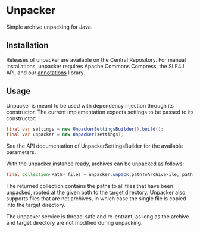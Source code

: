 # Unpacker

Simple archive unpacking for Java.

## Installation

Releases of unpacker are available on the Central Repository. For manual installations, unpacker requires Apache Commons Compress, the SLF4J API, and our [annotations](https://git.wukl.net/f00f/annotations) library.

## Usage

Unpacker is meant to be used with dependency injection through its constructor. The current implementation expects settings to be passed to its constructor:

```java
final var settings = new UnpackerSettingsBuilder().build();
final var unpacker = new Unpacker(settings);
```

See the API documentation of UnpackerSettingsBuilder for the available parameters.

With the unpacker instance ready, archives can be unpacked as follows:

```java
final Collection<Path> files = unpacker.unpack(pathToArchiveFile, pathToTargetDirectory);
```

The returned collection contains the paths to all files that have been unpacked, rooted at the given path to the target directory. Unpacker also supports files that are not archives, in which case the single file is copied into the target directory.

The unpacker service is thread-safe and re-entrant, as long as the archive and target directory are not modified during unpacking.


